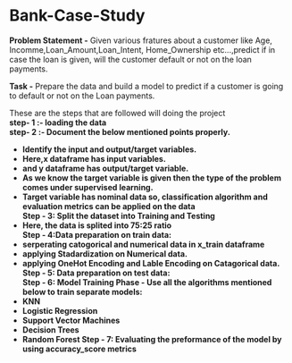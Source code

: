 # Bank-Case-Study
__Problem Statement -__ Given various fratures about a customer like Age, Incomme,Loan_Amount,Loan_Intent, Home_Ownership etc...,predict if in case the loan is given, will the customer default or not on the loan payments.

__Task -__ Prepare the data and build a model to predict if a customer is going to default or not on the Loan payments.

These are the steps that are followed will doing the project
<br><b>step- 1 :-<b/> loading the data<br/>
<b>step- 2 :-<b/> Document the below mentioned points properly.
- Identify the input and output/target variables.
- Here,x dataframe has input variables.
- and y dataframe has output/target variable.
- As we know the target variable is given then the type of the problem comes under __supervised learning.__
- Target variable has __nominal data__ so, __classification algorithm__ and __evaluation metrics__ can be applied on the data
<br><b>Step - 3:</b> Split the dataset into Training and Testing<br/>
- Here, the data is splited into 75:25 ratio
<br><b>Step - 4:</b>Data preparation on train data:<br/>
- serperating catogorical and numerical data in x_train dataframe
- applying __Stadardization__ on Numerical data.
- applying __OneHot Encoding and Lable Encoding__ on Catagorical data.
<br><b>Step - 5</b>: Data preparation on test data:<br/>
<b>Step - 6</b>: Model Training Phase - Use all the algorithms mentioned below to train separate models:
- KNN
- Logistic Regression
- Support Vector Machines
- Decision Trees
- Random Forest
<b>Step - 7</b>: Evaluating the preformance of the model by using accuracy_score metrics
